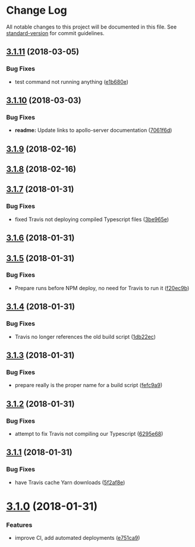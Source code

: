 # Change Log

All notable changes to this project will be documented in this file. See [standard-version](https://github.com/conventional-changelog/standard-version) for commit guidelines.

<a name="3.1.11"></a>
## [3.1.11](https://github.com/sirsavary/fastify-graphql/compare/v3.1.10...v3.1.11) (2018-03-05)


### Bug Fixes

* test command not running anything ([e1b680e](https://github.com/sirsavary/fastify-graphql/commit/e1b680e))



<a name="3.1.10"></a>
## [3.1.10](https://github.com/sirsavary/fastify-graphql/compare/v3.1.9...v3.1.10) (2018-03-03)


### Bug Fixes

* **readme:** Update links to apollo-server documentation ([7061f6d](https://github.com/sirsavary/fastify-graphql/commit/7061f6d))



<a name="3.1.9"></a>
## [3.1.9](https://github.com/sirsavary/fastify-graphql/compare/v3.1.8...v3.1.9) (2018-02-16)



<a name="3.1.8"></a>
## [3.1.8](https://github.com/sirsavary/fastify-graphql/compare/v3.1.7...v3.1.8) (2018-02-16)



<a name="3.1.7"></a>
## [3.1.7](https://github.com/sirsavary/fastify-graphql/compare/v3.1.6...v3.1.7) (2018-01-31)


### Bug Fixes

* fixed Travis not deploying compiled Typescript files ([3be965e](https://github.com/sirsavary/fastify-graphql/commit/3be965e))



<a name="3.1.6"></a>
## [3.1.6](https://github.com/sirsavary/fastify-graphql/compare/v3.1.5...v3.1.6) (2018-01-31)



<a name="3.1.5"></a>
## [3.1.5](https://github.com/sirsavary/fastify-graphql/compare/v3.1.4...v3.1.5) (2018-01-31)


### Bug Fixes

* Prepare runs before NPM deploy, no need for Travis to run it ([f20ec9b](https://github.com/sirsavary/fastify-graphql/commit/f20ec9b))



<a name="3.1.4"></a>
## [3.1.4](https://github.com/sirsavary/fastify-graphql/compare/v3.1.3...v3.1.4) (2018-01-31)


### Bug Fixes

* Travis no longer references the old build script ([1db22ec](https://github.com/sirsavary/fastify-graphql/commit/1db22ec))



<a name="3.1.3"></a>
## [3.1.3](https://github.com/sirsavary/fastify-graphql/compare/v3.1.2...v3.1.3) (2018-01-31)


### Bug Fixes

* prepare really is the proper name for a build script ([fefc9a9](https://github.com/sirsavary/fastify-graphql/commit/fefc9a9))



<a name="3.1.2"></a>
## [3.1.2](https://github.com/sirsavary/fastify-graphql/compare/v3.1.1...v3.1.2) (2018-01-31)


### Bug Fixes

* attempt to fix Travis not compiling our Typescript ([6295e68](https://github.com/sirsavary/fastify-graphql/commit/6295e68))



<a name="3.1.1"></a>
## [3.1.1](https://github.com/sirsavary/fastify-graphql/compare/v3.1.0...v3.1.1) (2018-01-31)


### Bug Fixes

* have Travis cache Yarn downloads ([5f2af8e](https://github.com/sirsavary/fastify-graphql/commit/5f2af8e))



<a name="3.1.0"></a>
# [3.1.0](https://github.com/sirsavary/fastify-graphql/compare/v0.1.1...v3.1.0) (2018-01-31)


### Features

* improve CI, add automated deployments ([e751ca9](https://github.com/sirsavary/fastify-graphql/commit/e751ca9))
